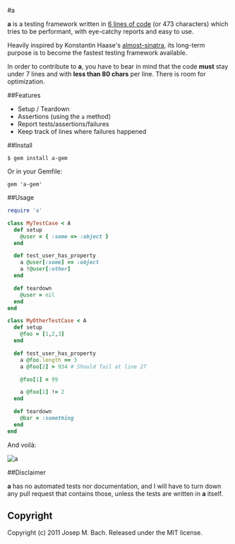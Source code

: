 #a

**a** is a testing framework written in [6 lines of code](
https://github.com/txus/a/blob/master/lib/a.rb) (or 473 characters) which
tries to be performant, with eye-catchy reports and easy to use.

Heavily inspired by Konstantin Haase's [almost-sinatra](
http://github.com/rkh/almost-sinatra), its long-term purpose is to become the
fastest testing framework available.

In order to contribute to **a**, you have to bear in mind that the code
**must** stay under 7 lines and with **less than 80 chars** per line. There is
room for optimization.

##Features

  * Setup / Teardown
  * Assertions (using the `a` method)
  * Report tests/assertions/failures
  * Keep track of lines where failures happened

##Install

    $ gem install a-gem

Or in your Gemfile:

    gem 'a-gem'

##Usage

````ruby
require 'a'

class MyTestCase < A
  def setup
    @user = { :some => :object }
  end

  def test_user_has_property
    a @user[:some] == :object
    a !@user[:other]
  end

  def teardown
    @user = nil
  end
end

class MyOtherTestCase < A
  def setup
    @foo = [1,2,3]
  end

  def test_user_has_property
    a @foo.length == 3
    a @foo[2] > 934 # Should fail at line 27

    @foo[1] = 99

    a @foo[1] != 2
  end

  def teardown
    @bar = :something
  end
end
````

And voilà:

![a](http://dl.dropbox.com/u/2571594/a_screenshot.png)

##Disclaimer

**a** has no automated tests nor documentation, and I will have to turn down
any pull request that contains those, unless the tests are written in **a**
itself.

## Copyright

Copyright (c) 2011 Josep M. Bach. Released under the MIT license.


